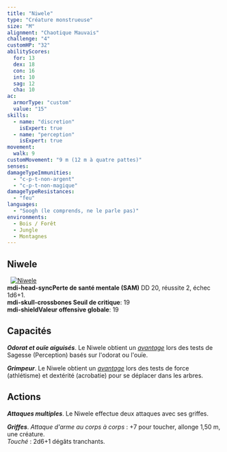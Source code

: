 ```yaml
---
title: "Niwele"
type: "Créature monstrueuse"
size: "M"
alignment: "Chaotique Mauvais"
challenge: "4"
customHP: "32"
abilityScores:
  for: 13
  dex: 18
  con: 16
  int: 10
  sag: 12
  cha: 10
ac:
  armorType: "custom"
  value: "15"
skills:
  - name: "discretion"
    isExpert: true
  - name: "perception"
    isExpert: true
movement:
  walk: 9
customMovement: "9 m (12 m à quatre pattes)"
senses:
damageTypeImmunities:
  - "c-p-t-non-argent"
  - "c-p-t-non-magique"
damageTypeResistances:
  - "feu"
languages:
  - "Soogh (le comprends, ne le parle pas)"
environments:
  - Bois / Forêt
  - Jungle
  - Montagnes
---
```

## Niwele
&nbsp;
[![Niwele](https://www.douaratil.fr/illustrations/creature-monstrueuse/niwelem.png)](https://www.douaratil.fr/illustrations/creature-monstrueuse/niwele.jpg)  
**<v-icon>mdi-head-sync</v-icon>Perte de santé mentale (SAM)** DD 20, réussite 2, échec 1d6+1.  
**<v-icon>mdi-skull-crossbones</v-icon> Seuil de critique**: 19        
**<v-icon>mdi-shield</v-icon>Valeur offensive globale**: 19     
## Capacités

_**Odorat et ouïe aiguisés**_. Le Niwele obtient un [_avantage_](/utiliser-les-caracteristiques/#avantage-et-desavantage) lors des tests de Sagesse (Perception) basés sur l'odorat ou l'ouïe.  

_**Grimpeur**_. Le Niwele obtient un [_avantage_](/utiliser-les-caracteristiques/#avantage-et-desavantage) lors des tests de force (athlétisme) et dextérité (acrobatie) pour se déplacer dans les arbres.


## Actions
_**Attaques multiples**_. Le Niwele effectue deux attaques avec ses griffes.

_**Griffes**_. _Attaque d'arme au corps à corps_ : +7 pour toucher, allonge 1,50 m, une créature.  
_Touché_ : 2d6+1 dégâts tranchants.
